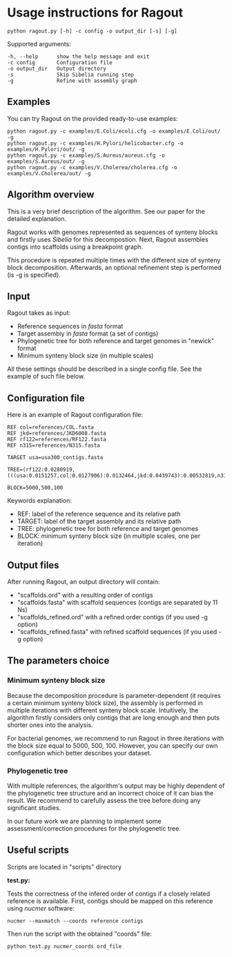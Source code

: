 Usage instructions for Ragout
=============================

    python ragout.py [-h] -c config -o output_dir [-s] [-g]
    
Supported arguments:

    -h, --help      show the help message and exit
    -c config       Configuration file
    -o output_dir   Output directory
    -s              Skip Sibelia running step
    -g              Refine with assembly graph

Examples
---------

You can try Ragout on the provided ready-to-use examples:

    python ragout.py -c examples/E.Coli/ecoli.cfg -o examples/E.Coli/out/ -g
    python ragout.py -c examples/H.Pylori/helicobacter.cfg -o examples/H.Pylori/out/ -g
    python ragout.py -c examples/S.Aureus/aureus.cfg -o examples/S.Aureus/out/ -g
    python ragout.py -c examples/V.Cholerea/cholerea.cfg -o examples/V.Cholerea/out/ -g

Algorithm overview
------------------

This is a very brief description of the algorithm. See our paper 
for the detailed explanation.

Ragout works with genomes represented as sequences of synteny blocks
and firstly uses *Sibelia* for this decompostion. 
Next, Ragout assembles contigs into scaffolds using a breakpoint graph.

This procedure is repeated multiple times with the different size
of synteny block decomposition. Afterwards, an optional refinement
step is performed (is -g is specified).

Input
------

Ragout takes as input:

- Reference sequences in *fasta* format
- Target assembly in *fasta* format (a set of contigs)
- Phylogenetic tree for both reference and target genomes in "newick" format
- Minimum synteny block size (in multiple scales)

All these settings should be described in a single config file.
See the example of such file below.

Configuration file
------------------

Here is an example of Ragout configuration file:

    REF col=references/COL.fasta
    REF jkd=references/JKD6008.fasta
    REF rf122=references/RF122.fasta
    REF n315=references/N315.fasta

    TARGET usa=usa300_contigs.fasta

    TREE=(rf122:0.0280919,(((usa:0.0151257,col:0.0127906):0.0132464,jkd:0.0439743):0.00532819,n315:0.0150894):0.0150894);

    BLOCK=5000,500,100

Keywords explanation:

- REF: label of the reference sequence and its relative path
- TARGET: label of the target assembly and its relative path
- TREE: phylogenetic tree for both reference and target genomes
- BLOCK: minimum synteny block size (in multiple scales, one per iteration)


Output files
------------

After running Ragout, an output directory will contain:

* "scaffolds.ord" with a resulting order of contigs
* "scaffolds.fasta" with scaffold sequences (contigs are separated by 11 Ns)
* "scaffolds_refined.ord" with a refined order contigs (if you used -g option)
* "scaffolds_refined.fasta" with refined scaffold sequences (if you used -g option)

The parameters choice
---------------------

### Minimum synteny block size

Because the decomposition procedure is parameter-dependent 
(it requires a certain minimum synteny block size), the assembly
is performed in multiple iterations with different synteny block
scale. Intuitively, the algorithm firstly considers only contigs
that are long enough and then puts shorter ones into the analysis.

For bacterial genomes, we recommend to run Ragout in three
iterations with the block size equal to 5000, 500, 100.
However, you can specify our own configuration which better
describes your dataset.

### Phylogenetic tree

With multiple references, the algorithm's output may be highly 
dependent of the phylogenetic tree structure and an incorrect
choice of it can bias the result. We recommend to carefully assess the
tree before doing any significant studies.

In our future work we are planning to implement some assessment/correction
procedures for the phylogenetic tree.

Useful scripts
--------------

Scripts are located in "scripts" directory

**test.py:**

Tests the correctness of the infered order of contigs if a closely related reference
is available. First, contigs should be mapped on this reference using *nucmer* software:

    nucmer --maxmatch --coords reference contigs

Then run the script with the obtained "coords" file:

	python test.py nucmer_coords ord_file